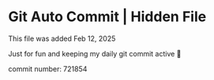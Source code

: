 # Git Auto Commit | Hidden File

This file was added Feb 12, 2025

Just for fun and keeping my daily git commit active 🤪

commit number: 721854
